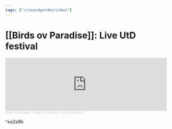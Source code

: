 ```yaml
---
tags: ["r/soundgarden/inbox"]
---
```


# [[Birds ov Paradise]]: Live UtD festival

<iframe width="100%" height="166" scrolling="no" frameborder="no" allow="autoplay" src="https://w.soundcloud.com/player/?url=https%3A//api.soundcloud.com/tracks/986591506&color=%23ff5500&auto_play=false&hide_related=false&show_comments=true&show_user=true&show_reposts=false&show_teaser=true"></iframe><div style="font-size: 10px; color: #cccccc;line-break: anywhere;word-break: normal;overflow: hidden;white-space: nowrap;text-overflow: ellipsis; font-family: Interstate,Lucida Grande,Lucida Sans Unicode,Lucida Sans,Garuda,Verdana,Tahoma,sans-serif;font-weight: 100;"><a href="https://soundcloud.com/birdsovparadise" title="Birds ov Paradise" target="_blank" style="color: #cccccc; text-decoration: none;">Birds ov Paradise</a> · <a href="https://soundcloud.com/birdsovparadise/bop-live-utd-festival" title="Birds ov Paradise: Live UtD festival" target="_blank" style="color: #cccccc; text-decoration: none;">Birds ov Paradise: Live UtD festival</a></div>

^ea2a9b
